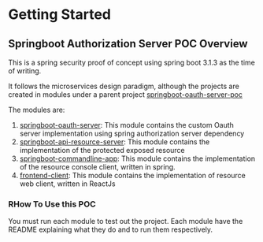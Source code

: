 # Getting Started

## Springboot Authorization Server POC Overview
This is a spring security proof of concept using spring boot 3.1.3 as the time of writing.

It follows the microservices design paradigm, although the projects are created in modules under a 
parent project [springboot-oauth-server-poc]()

The modules are:
1. [springboot-oauth-server](springboot-oauth-server): This module contains the custom Oauth server implementation using spring authorization server dependency
2. [springboot-api-resource-server](springboot-api-resource-server): This module contains the implementation of the protected exposed resource
3. [springboot-commandline-app](springboot-commandline-app): This module contains the implementation of the resource console client, written in spring.
4. [frontend-client](frontend-client): This module contains the implementation of resource web client, written in ReactJs


### RHow To Use this POC

You must run each module to test out the project. Each module have the README explaining what they do and to run them
respectively.

